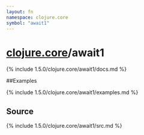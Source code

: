 ```yaml
---
layout: fn
namespace: clojure.core
symbol: "await1"
---
```


# [clojure.core](../)/await1

{% include 1.5.0/clojure.core/await1/docs.md %}

##Examples

{% include 1.5.0/clojure.core/await1/examples.md %}
## Source
{% include 1.5.0/clojure.core/await1/src.md %}

